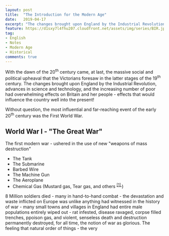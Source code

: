 ```yaml
---
layout: post
title:  "The Introduction for the Modern Age"
date:   2019-04-17
excerpt: "The changes brought upon England by the Industrial Revolution, advances in science and technology, and the increasing number of poor."
feature: https://d1sxy7l4fhu207.cloudfront.net/assets/img/series/BIR.jpg
tag:
- English
- Notes
- Modern Age
- Historical
comments: true
---
```


With the dawn of the 20<sup>th</sup> century came, at last, the massive social and political upheaval that the Victorians foresaw in the latter stages of the 19<sup>th</sup> century. The changes brought upon England by the Industrial Revolution, advances in science and technology, and the increasing number of poor had overwhelming effects on Britain and her people - effects that would influence the country well into the present!  

Without question, the most influential and far-reaching event of the early 20<sup>th</sup> century was the First World War. 


## World War I - "**The Great War**"

The first modern war - ushered in the use of new "weapons of mass destruction"  
  - The Tank
  - The Submarine
  - Barbed Wire
  - The Machine Gun
  - The Aeroplane
  - Chemical Gas (Mustard gas, Tear gas, and others <sup><a href="https://en.wikipedia.org/wiki/Chemical_weapons_in_World_War_I">[1] </a></sup>)  
  
  8 Million soldiers died - many in hand-to-hand combat - the devastation and waste inflicted on Europe was unlike anything had witnessed in the history of war - many small towns and villages in England had entire male populations entirely wiped out - rat infested, disease ravaged, corpse filled trenches, ppoison gas, and violent, senseless death and destruction permanently destroyed, for all time, the notion of war as glorious. The feeling that natural order of things - the very 
